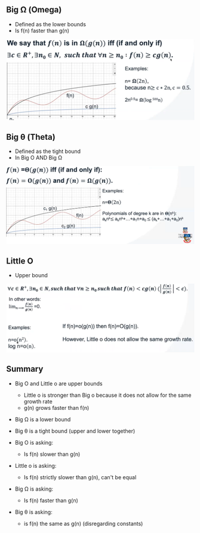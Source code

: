 ## Big Ω (Omega) 

- Defined as the lower bounds
- Is f(n) faster than g(n)

![Pasted%20image%2020230326132756.png](/Images/Pasted%20image%2020230326132756.png)

## Big θ (Theta)

- Defined as the tight bound
- In Big O AND Big Ω

![Pasted%20image%2020230326133031.png](/Images/Pasted%20image%2020230326133031.png)

## Little O

- Upper bound

![Pasted%20image%2020230326133722.png](/Images/Pasted%20image%2020230326133722.png)

## Summary 

- Big O and Little o are upper bounds
	- Little o is stronger than Big o because it does not allow for the same growth rate 
	- g(n) grows faster than f(n)
- Big Ω is a lower bound
- Big θ is a tight bound (upper and lower together)

- Big O is asking:
	- Is f(n) slower than g(n)
- Little o is asking:
	- Is f(n) strictly slower than g(n), can't be equal 
- Big Ω is asking:
	- Is f(n) faster than g(n)
- Big θ is asking:
	- is f(n) the same as g(n) (disregarding constants)
